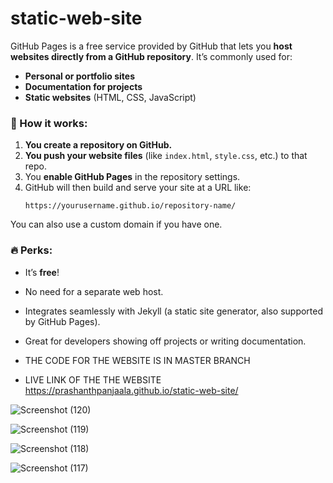# static-web-site


GitHub Pages is a free service provided by GitHub that lets you **host websites directly from a GitHub repository**. It’s commonly used for:

- **Personal or portfolio sites**
- **Documentation for projects**
- **Static websites** (HTML, CSS, JavaScript)

### 🔧 How it works:
1. **You create a repository on GitHub.**
2. **You push your website files** (like `index.html`, `style.css`, etc.) to that repo.
3. You **enable GitHub Pages** in the repository settings.
4. GitHub will then build and serve your site at a URL like:
   ```
   https://yourusername.github.io/repository-name/
   ```

You can also use a custom domain if you have one.

### 🔥 Perks:
- It’s **free**!
- No need for a separate web host.
- Integrates seamlessly with Jekyll (a static site generator, also supported by GitHub Pages).
- Great for developers showing off projects or writing documentation.

- THE CODE FOR THE WEBSITE IS IN MASTER BRANCH

- LIVE LINK OF THE THE WEBSITE   
https://prashanthpanjaala.github.io/static-web-site/







![Screenshot (120)](https://github.com/user-attachments/assets/3dc0a8e7-97b5-4880-8ca9-89df03546957)


![Screenshot (119)](https://github.com/user-attachments/assets/711460e8-3b83-4f7d-8b5a-18bb906afc34)


![Screenshot (118)](https://github.com/user-attachments/assets/7d2a9632-980c-4860-b5a4-c5fc6f082fd6)




![Screenshot (117)](https://github.com/user-attachments/assets/73df678c-4ccc-41ef-bdbb-d1724aabb8f2)
